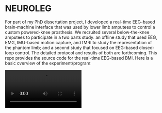 # NEUROLEG

For part of my PhD dissertation project, I developed a real-time EEG-based brain-machine interface that was used by lower limb amputees to control a custom powered-knee prosthesis. We recruited several below-the-knee amputees to participate in a two parts study: an offline study that used EEG, EMG, IMU-based motion capture, and fMRI to study the representation of the phantom limb; and a second study that focused on EEG-based closed-loop control. The detailed protocol and results of both are forthcoming. This repo provides the source code for the real-time EEG-based BMI. Here is a basic overview of the experiment/program:

<video width="50%" height="auto" loop autoplay controls> ==$0
    <source src="/images/amputee_withDotMove_Intact_WithBlur.mp4">
 </video>
  
